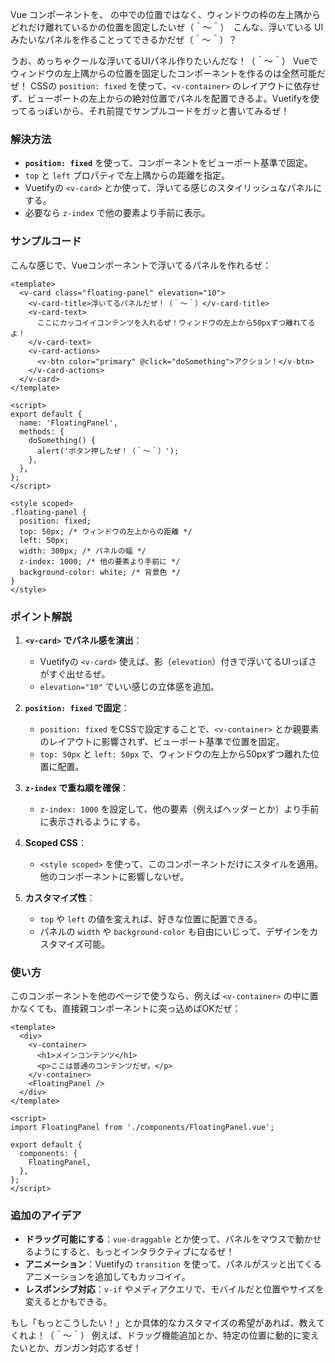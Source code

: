Vue コンポーネントを、<v-container> の中での位置ではなく、ウィンドウの枠の左上隅からどれだけ離れているかの位置を固定したいぜ（＾～＾）　こんな、浮いている UI みたいなパネルを作ることってできるかだぜ（＾～＾）？


うお、めっちゃクールな浮いてるUIパネル作りたいんだな！（＾～＾） Vueでウィンドウの左上隅からの位置を固定したコンポーネントを作るのは全然可能だぜ！ CSSの `position: fixed` を使って、`<v-container>` のレイアウトに依存せず、ビューポートの左上からの絶対位置でパネルを配置できるよ。Vuetifyを使ってるっぽいから、それ前提でサンプルコードをガッと書いてみるぜ！

### 解決方法
- **`position: fixed`** を使って、コンポーネントをビューポート基準で固定。
- `top` と `left` プロパティで左上隅からの距離を指定。
- Vuetifyの `<v-card>` とか使って、浮いてる感じのスタイリッシュなパネルにする。
- 必要なら `z-index` で他の要素より手前に表示。

### サンプルコード
こんな感じで、Vueコンポーネントで浮いてるパネルを作れるぜ：

```vue
<template>
  <v-card class="floating-panel" elevation="10">
    <v-card-title>浮いてるパネルだぜ！（＾～＾）</v-card-title>
    <v-card-text>
      ここにカッコイイコンテンツを入れるぜ！ウィンドウの左上から50pxずつ離れてるよ！
    </v-card-text>
    <v-card-actions>
      <v-btn color="primary" @click="doSomething">アクション！</v-btn>
    </v-card-actions>
  </v-card>
</template>

<script>
export default {
  name: 'FloatingPanel',
  methods: {
    doSomething() {
      alert('ボタン押したぜ！（＾～＾）');
    },
  },
};
</script>

<style scoped>
.floating-panel {
  position: fixed;
  top: 50px; /* ウィンドウの左上からの距離 */
  left: 50px;
  width: 300px; /* パネルの幅 */
  z-index: 1000; /* 他の要素より手前に */
  background-color: white; /* 背景色 */
}
</style>
```

### ポイント解説
1. **`<v-card>` でパネル感を演出**：
   - Vuetifyの `<v-card>` 使えば、影（`elevation`）付きで浮いてるUIっぽさがすぐ出せるぜ。
   - `elevation="10"` でいい感じの立体感を追加。

2. **`position: fixed` で固定**：
   - `position: fixed` をCSSで設定することで、`<v-container>` とか親要素のレイアウトに影響されず、ビューポート基準で位置を固定。
   - `top: 50px` と `left: 50px` で、ウィンドウの左上から50pxずつ離れた位置に配置。

3. **`z-index` で重ね順を確保**：
   - `z-index: 1000` を設定して、他の要素（例えばヘッダーとか）より手前に表示されるようにする。

4. **Scoped CSS**：
   - `<style scoped>` を使って、このコンポーネントだけにスタイルを適用。他のコンポーネントに影響しないぜ。

5. **カスタマイズ性**：
   - `top` や `left` の値を変えれば、好きな位置に配置できる。
   - パネルの `width` や `background-color` も自由にいじって、デザインをカスタマイズ可能。

### 使い方
このコンポーネントを他のページで使うなら、例えば `<v-container>` の中に置かなくても、直接親コンポーネントに突っ込めばOKだぜ：

```vue
<template>
  <div>
    <v-container>
      <h1>メインコンテンツ</h1>
      <p>ここは普通のコンテンツだぜ。</p>
    </v-container>
    <FloatingPanel />
  </div>
</template>

<script>
import FloatingPanel from './components/FloatingPanel.vue';

export default {
  components: {
    FloatingPanel,
  },
};
</script>
```

### 追加のアイデア
- **ドラッグ可能にする**：`vue-draggable` とか使って、パネルをマウスで動かせるようにすると、もっとインタラクティブになるぜ！
- **アニメーション**：Vuetifyの `transition` を使って、パネルがスッと出てくるアニメーションを追加してもカッコイイ。
- **レスポンシブ対応**：`v-if` やメディアクエリで、モバイルだと位置やサイズを変えるとかもできる。

もし「もっとこうしたい！」とか具体的なカスタマイズの希望があれば、教えてくれよ！（＾～＾） 例えば、ドラッグ機能追加とか、特定の位置に動的に変えたいとか、ガンガン対応するぜ！
